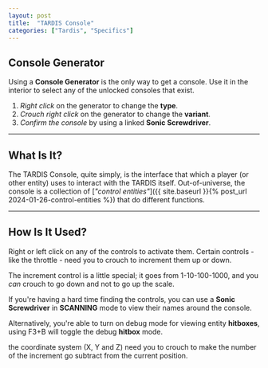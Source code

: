 ```yaml
---
layout: post
title:  "TARDIS Console"
categories: ["Tardis", "Specifics"]
---
```


## Console Generator
Using a **Console Generator** is the only way to get a console. 
Use it in the interior to select any of the unlocked consoles that exist.
1. *Right click* on the generator to change the **type**.
2. *Crouch right click* on the generator to change the **variant**.
3. *Confirm the console* by using a linked **Sonic Screwdriver**.

---

## What Is It?
The TARDIS Console, quite simply, is the interface that which a player (or other entity) uses to interact with the TARDIS itself.
Out-of-universe, the console is a collection of [*"control entities"*]({{ site.baseurl }}{% post_url 2024-01-26-control-entities %}) that do different functions.

---

## How Is It Used?
Right or left click on any of the controls to activate them. Certain controls - like the throttle - need you to crouch to increment them up or down.

The increment control is a little special; it goes from 1-10-100-1000, and you *can* crouch to go down and not to go up the scale.

If you're having a hard time finding the controls, you can use a **Sonic Screwdriver** in **SCANNING** mode to view their names around the console.

Alternatively, you're able to turn on debug mode for viewing entity **hitboxes**, using F3+B will toggle the debug **hitbox** mode.

the coordinate system (X, Y and Z) need you to crouch to make the number of the increment go subtract from the current position.
